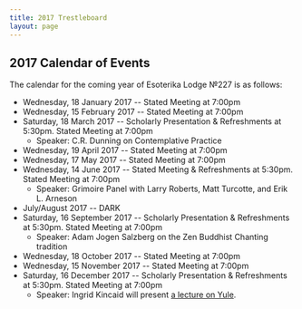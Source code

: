 ```yaml
---
title: 2017 Trestleboard
layout: page
---
```


## 2017 Calendar of Events

The calendar for the coming year of Esoterika Lodge №227 is as follows:

 -  Wednesday, 18 January 2017 -- Stated Meeting at 7:00pm
 -  Wednesday, 15 February 2017 -- Stated Meeting at 7:00pm
 -  Saturday, 18 March 2017 -- Scholarly Presentation & Refreshments at 5:30pm. Stated Meeting at 7:00pm
    * Speaker: C.R. Dunning on Contemplative Practice
 -  Wednesday, 19 April 2017 -- Stated Meeting at 7:00pm
 -  Wednesday, 17 May 2017 -- Stated Meeting at 7:00pm
 -  Wednesday, 14 June 2017 -- Stated Meeting & Refreshments at 5:30pm. Stated Meeting at 7:00pm
    * Speaker: Grimoire Panel with Larry Roberts, Matt Turcotte, and Erik L. Arneson
 -  July/August 2017 -- DARK
 -  Saturday, 16 September 2017 -- Scholarly Presentation & Refreshments at 5:30pm. Stated Meeting at 7:00pm
    * Speaker: Adam Jogen Salzberg on the Zen Buddhist Chanting tradition
 -  Wednesday, 18 October 2017 -- Stated Meeting at 7:00pm
 -  Wednesday, 15 November 2017 -- Stated Meeting at 7:00pm
 -  Saturday, 16 December 2017 -- Scholarly Presentation & Refreshments at 5:30pm. Stated Meeting at 7:00pm
    * Speaker: Ingrid Kincaid will present [a lecture on Yule](https://www.facebook.com/events/132330390800290/).

